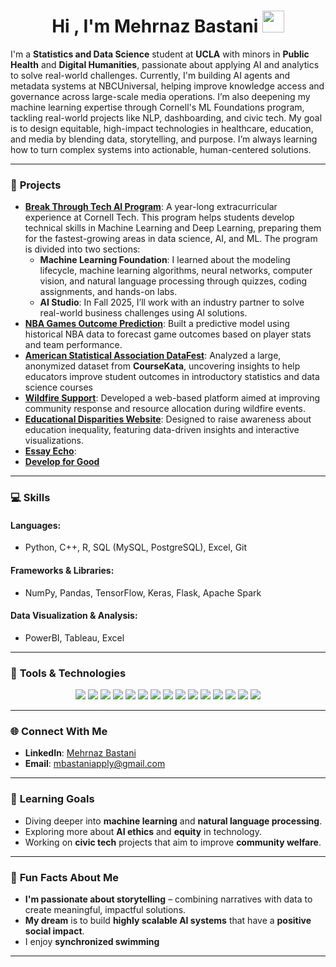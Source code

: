
<h1 align="center"><b>Hi , I'm Mehrnaz Bastani </b><img src="https://media.giphy.com/media/hvRJCLFzcasrR4ia7z/giphy.gif" width="35"></h1>

I'm a **Statistics and Data Science** student at **UCLA** with minors in **Public Health** and **Digital Humanities**, passionate about applying AI and analytics to solve real-world challenges. Currently, I'm building AI agents and metadata systems at NBCUniversal, helping improve knowledge access and governance across large-scale media operations. I’m also deepening my machine learning expertise through Cornell's ML Foundations program, tackling real-world projects like NLP, dashboarding, and civic tech. My goal is to design equitable, high-impact technologies in healthcare, education, and media by blending data, storytelling, and purpose. I’m always learning how to turn complex systems into actionable, human-centered solutions.

---

### 🚀 **Projects**

- **[Break Through Tech AI Program](https://github.com/mehrnazbastani/Break-Through-Tech-AI-Program)**: A year-long extracurricular experience at Cornell Tech. This program helps students develop technical skills in Machine Learning and Deep Learning, preparing them for the fastest-growing areas in data science, AI, and ML. The program is divided into two sections:
    - **Machine Learning Foundation**: I learned about the modeling lifecycle, machine learning algorithms, neural networks, computer vision, and natural language processing through quizzes, coding assignments, and hands-on labs.
    - **AI Studio**: In Fall 2025, I’ll work with an industry partner to solve real-world business challenges using AI solutions. 
- **[NBA Games Outcome Prediction](https://github.com/mehrnazbastani/Predicting_NBA_Games)**: Built a predictive model using historical NBA data to forecast game outcomes based on player stats and team performance.
- **[American Statistical Association DataFest](#)**: Analyzed a large, anonymized dataset from **CourseKata**, uncovering insights to help educators improve student outcomes in introductory statistics and data science courses
- **[Wildfire Support](#)**: Developed a web-based platform aimed at improving community response and resource allocation during wildfire events.
- **[Educational Disparities Website](#)**: Designed to raise awareness about education inequality, featuring data-driven insights and interactive visualizations.
- **[Essay Echo](#)**:
- **[Develop for Good](#)**

---

### 💻 **Skills**

#### **Languages**:
- Python, C++, R, SQL (MySQL, PostgreSQL), Excel, Git

#### **Frameworks & Libraries**:
- NumPy, Pandas, TensorFlow, Keras, Flask, Apache Spark

#### **Data Visualization & Analysis**:
- PowerBI, Tableau, Excel

---

### 🔧 **Tools & Technologies**

<p align="center">
  <img src="https://img.shields.io/badge/Python-FFD43B?style=for-the-badge&logo=python&logoColor=blue" />
  <img src="https://img.shields.io/badge/C++-00599C?style=for-the-badge&logo=c%2B%2B&logoColor=white" />
  <img src="https://img.shields.io/badge/R-276DC3?style=for-the-badge&logo=r&logoColor=white" />
  <img src="https://img.shields.io/badge/Flask-000000?style=for-the-badge&logo=flask&logoColor=white" />
  <img src="https://img.shields.io/badge/TensorFlow-FF6F00?style=for-the-badge&logo=tensorflow&logoColor=white" />
  <img src="https://img.shields.io/badge/Keras-D00000?style=for-the-badge&logo=keras&logoColor=white" />
  <img src="https://img.shields.io/badge/PostgreSQL-316192?style=for-the-badge&logo=postgresql&logoColor=white" />
  <img src="https://img.shields.io/badge/PowerBI-F2C811?style=for-the-badge&logo=powerbi&logoColor=white" />
  <img src="https://img.shields.io/badge/Tableau-E97627?style=for-the-badge&logo=tableau&logoColor=white" />
  <img src="https://img.shields.io/badge/SQL-003B57?style=for-the-badge&logo=mysql&logoColor=white" />
  <img src="https://img.shields.io/badge/JavaScript-323330?style=for-the-badge&logo=javascript&logoColor=F7DF1E" />
  <img src="https://img.shields.io/badge/Git-F05032?style=for-the-badge&logo=git&logoColor=white" />
  <img src="https://img.shields.io/badge/GitHub-181717?style=for-the-badge&logo=github&logoColor=white" />
  <img src="https://img.shields.io/badge/VisualStudioCode-0078D4?style=for-the-badge&logo=visual-studio-code&logoColor=white" />
  <img src="https://img.shields.io/badge/Jupyter%20Notebook-F37626?style=for-the-badge&logo=jupyter&logoColor=white" />
</p>

---

### 🌐 **Connect With Me**

- **LinkedIn**: [Mehrnaz Bastani](https://www.linkedin.com/in/mehrnazbast/)
- **Email**: mbastaniapply@gmail.com

---

### 🎯 **Learning Goals**

- Diving deeper into **machine learning** and **natural language processing**.
- Exploring more about **AI ethics** and **equity** in technology.
- Working on **civic tech** projects that aim to improve **community welfare**.

---

### 🎉 **Fun Facts About Me**

- **I'm passionate about storytelling** – combining narratives with data to create meaningful, impactful solutions.
- **My dream** is to build **highly scalable AI systems** that have a **positive social impact**.
- I enjoy **synchronized swimming**

---
